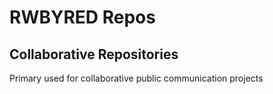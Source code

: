 # RWBYRED Repos

## Collaborative Repositories
Primary used for collaborative public communication projects 
